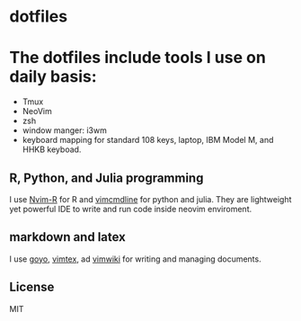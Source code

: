 # dotfiles
# The dotfiles include tools I use on daily basis:
* Tmux
* NeoVim
* zsh
* window manger: i3wm
* keyboard mapping for standard 108 keys, laptop, IBM Model M, and HHKB keyboad.

## R, Python, and Julia programming
I use [Nvim-R](https://github.com/jalvesaq/Nvim-R) for R and [vimcmdline](https://github.com/jalvesaq/vimcmdline) for python and julia.
They are lightweight yet powerful IDE to write and run code inside neovim enviroment.  

## markdown and latex
I use [goyo](https://github.com/junegunn/goyo.vim), [vimtex](https://github.com/lervag/vimtex), ad [vimwiki](https://github.com/vimwiki/vimwiki) for writing and managing documents. 



License
-------

MIT
